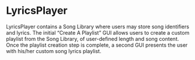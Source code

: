 # LyricsPlayer
LyricsPlayer contains a Song Library where users may store song identifiers and lyrics.  The initial “Create A Playlist” GUI allows users to create a custom playlist from the Song Library, of user-defined length and song content.  Once the playlist creation step is complete, a second GUI presents the user with his/her custom song lyrics playlist.
